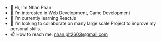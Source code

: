 - 👋 Hi, I’m Nhan Phan
- 👀 I’m interested in Web Development, Game Development
- 🌱 I’m currently learning ReactJs
- 💞️ I’m looking to collaborate on many large scale Project to improve my personal skills.
- 📫 How to reach me: nhan.plt2603@gmail.com

<!---
IT-nhan326/IT-nhan326 is a ✨ special ✨ 
--->

